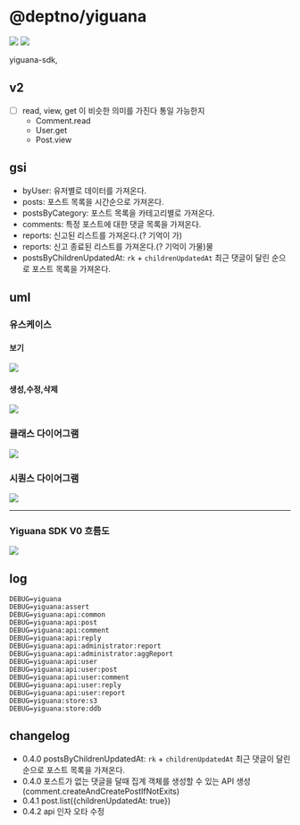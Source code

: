 # @deptno/yiguana

![](https://github.com/deptno/yiguana/workflows/pr/badge.svg)
![](https://github.com/deptno/yiguana/workflows/master/badge.svg)

yiguana-sdk,

## v2
- [ ] read, view, get 이 비슷한 의미를 가진다 통일 가능한지
  - Comment.read
  - User.get
  - Post.view
  
## gsi
- byUser: 유저별로 데이터를 가져온다.
- posts: 포스트 목록을 시간순으로 가져온다.
- postsByCategory: 포스트 목록을 카테고리별로 가져온다.
- comments: 특정 포스트에 대한 댓글 목록을 가져온다.
- reports: 신고된 리스트를 가져온다.(? 기억이 가)
- reports: 신고 종료된 리스트를 가져온다.(? 기억이 가물)물
- postsByChildrenUpdatedAt: `rk` + `childrenUpdatedAt` 최근 댓글이 달린 순으로 포스트 목록을 가져온다.
  
## uml
### 유스케이스
#### 보기
![](asset/svg/usecase-get.svg)
#### 생성,수정,삭제</summary>
![](asset/svg/usecase-put.svg)
### 클래스 다이어그램
![](asset/svg/class-diagram.svg)
### 시퀀스 다이어그램
![](asset/svg/sequence-diagram.svg)

---

### Yiguana SDK V0 흐름도
![](asset/svg/sdk-v0.svg)

## log
```shell script
DEBUG=yiguana
DEBUG=yiguana:assert
DEBUG=yiguana:api:common
DEBUG=yiguana:api:post
DEBUG=yiguana:api:comment
DEBUG=yiguana:api:reply
DEBUG=yiguana:api:administrator:report
DEBUG=yiguana:api:administrator:aggReport
DEBUG=yiguana:api:user
DEBUG=yiguana:api:user:post
DEBUG=yiguana:api:user:comment
DEBUG=yiguana:api:user:reply
DEBUG=yiguana:api:user:report
DEBUG=yiguana:store:s3
DEBUG=yiguana:store:ddb
```

## changelog
- 0.4.0 postsByChildrenUpdatedAt: `rk` + `childrenUpdatedAt` 최근 댓글이 달린 순으로 포스트 목록을 가져온다.
- 0.4.0 포스트가 없는 댓글을 달때 집계 객체를 생성할 수 있는 API 생성(comment.createAndCreatePostIfNotExits)
- 0.4.1 post.list({childrenUpdatedAt: true})
- 0.4.2 api 인자 오타 수정
